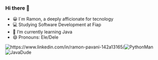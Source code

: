 ### Hi there 👋

- :grinning: I´m Ramon, a deeply afficionate for tecnology
- :computer: Studying Software Development at Fiap
- 🌱 I’m currently learning Java
- 😄 Pronouns: Ele/Dele

![<https://www.linkedin.com/in/ramon-pavani-142a13165/>](https://img.shields.io/badge/LinkedIn-0077B5?style=for-the-badge&logo=linkedin&logoColor=white>)![PythonMan](<https://img.shields.io/badge/Python-3776AB?style=for-the-badge&logo=python&logoColor=white>)![JavaDude](<https://img.shields.io/badge/Java-ED8B00?style=for-the-badge&logo=openjdk&logoColor=white>)
